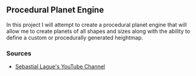 ## Procedural Planet Engine

In this project I will attempt to create a procedural planet engine that will allow me to create planets of all shapes and sizes along with the ability to define a custom or procedurally generated heightmap.

### Sources
- [Sebastial Lague's YouTube Channel](https://www.youtube.com/playlist?list=PLFt_AvWsXl0cONs3T0By4puYy6GM22ko8)